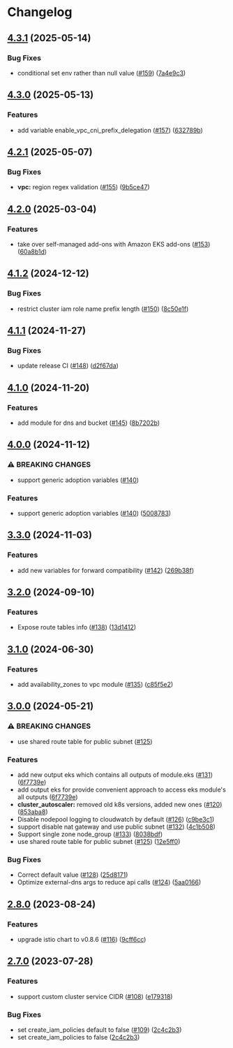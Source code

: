 # Changelog

## [4.3.1](https://github.com/streamnative/terraform-aws-cloud/compare/v4.3.0...v4.3.1) (2025-05-14)


### Bug Fixes

* conditional set env rather than null value ([#159](https://github.com/streamnative/terraform-aws-cloud/issues/159)) ([7a4e9c3](https://github.com/streamnative/terraform-aws-cloud/commit/7a4e9c326a266289b30f2fbfd4005cb938fd84a5))

## [4.3.0](https://github.com/streamnative/terraform-aws-cloud/compare/v4.2.1...v4.3.0) (2025-05-13)


### Features

* add variable enable_vpc_cni_prefix_delegation ([#157](https://github.com/streamnative/terraform-aws-cloud/issues/157)) ([632789b](https://github.com/streamnative/terraform-aws-cloud/commit/632789bf9edd7a584d08c748e268463b78baa902))

## [4.2.1](https://github.com/streamnative/terraform-aws-cloud/compare/v4.2.0...v4.2.1) (2025-05-07)


### Bug Fixes

* **vpc:** region regex validation ([#155](https://github.com/streamnative/terraform-aws-cloud/issues/155)) ([9b5ce47](https://github.com/streamnative/terraform-aws-cloud/commit/9b5ce47e533642fa282554910384fab7af2665de))

## [4.2.0](https://github.com/streamnative/terraform-aws-cloud/compare/v4.1.2...v4.2.0) (2025-03-04)


### Features

* take over self-managed add-ons with Amazon EKS add-ons ([#153](https://github.com/streamnative/terraform-aws-cloud/issues/153)) ([60a8b1d](https://github.com/streamnative/terraform-aws-cloud/commit/60a8b1d0a83d03addb664477a6b32c353187d3c9))

## [4.1.2](https://github.com/streamnative/terraform-aws-cloud/compare/v4.1.1...v4.1.2) (2024-12-12)


### Bug Fixes

* restrict cluster iam role name prefix length ([#150](https://github.com/streamnative/terraform-aws-cloud/issues/150)) ([8c50e1f](https://github.com/streamnative/terraform-aws-cloud/commit/8c50e1fb9f4e971c924549db4226e1c106e81c27))

## [4.1.1](https://github.com/streamnative/terraform-aws-cloud/compare/v4.1.0...v4.1.1) (2024-11-27)


### Bug Fixes

* update release CI ([#148](https://github.com/streamnative/terraform-aws-cloud/issues/148)) ([d2f67da](https://github.com/streamnative/terraform-aws-cloud/commit/d2f67da974035398a8cc6a00ad2c3e4f552cbad9))

## [4.1.0](https://github.com/streamnative/terraform-aws-cloud/compare/v4.0.0...v4.1.0) (2024-11-20)


### Features

* add module for dns and bucket ([#145](https://github.com/streamnative/terraform-aws-cloud/issues/145)) ([8b7202b](https://github.com/streamnative/terraform-aws-cloud/commit/8b7202b17bb7abe4e0f84e7785efbe1fa4c42635))

## [4.0.0](https://github.com/streamnative/terraform-aws-cloud/compare/v3.3.0...v4.0.0) (2024-11-12)


### ⚠ BREAKING CHANGES

* support generic adoption variables ([#140](https://github.com/streamnative/terraform-aws-cloud/issues/140))

### Features

* support generic adoption variables ([#140](https://github.com/streamnative/terraform-aws-cloud/issues/140)) ([5008783](https://github.com/streamnative/terraform-aws-cloud/commit/5008783e9a3d856d9e16309c73aa5930479389f0))

## [3.3.0](https://github.com/streamnative/terraform-aws-cloud/compare/v3.2.0...v3.3.0) (2024-11-03)


### Features

* add new variables for forward compatibility ([#142](https://github.com/streamnative/terraform-aws-cloud/issues/142)) ([269b38f](https://github.com/streamnative/terraform-aws-cloud/commit/269b38fbc31e9464921ddf046629fb4ccaee7c4c))

## [3.2.0](https://github.com/streamnative/terraform-aws-cloud/compare/v3.1.0...v3.2.0) (2024-09-10)


### Features

* Expose route tables info ([#138](https://github.com/streamnative/terraform-aws-cloud/issues/138)) ([13d1412](https://github.com/streamnative/terraform-aws-cloud/commit/13d141209539f4ef25eae9f87284eba0c0397170))

## [3.1.0](https://github.com/streamnative/terraform-aws-cloud/compare/v3.0.0...v3.1.0) (2024-06-30)


### Features

* add availability_zones to vpc module ([#135](https://github.com/streamnative/terraform-aws-cloud/issues/135)) ([c85f5e2](https://github.com/streamnative/terraform-aws-cloud/commit/c85f5e2b737d12543262b6502ac01576879d6113))

## [3.0.0](https://github.com/streamnative/terraform-aws-cloud/compare/v2.8.0...v3.0.0) (2024-05-21)


### ⚠ BREAKING CHANGES

* use shared route table for public subnet ([#125](https://github.com/streamnative/terraform-aws-cloud/issues/125))

### Features

* add new output eks which contains all outputs of module.eks ([#131](https://github.com/streamnative/terraform-aws-cloud/issues/131)) ([6f7739e](https://github.com/streamnative/terraform-aws-cloud/commit/6f7739eb8d41f6dfb971cc2eee6f7c9713977432))
* add output eks for provide convenient approach to access eks module's all outputs ([6f7739e](https://github.com/streamnative/terraform-aws-cloud/commit/6f7739eb8d41f6dfb971cc2eee6f7c9713977432))
* **cluster_autoscaler:** removed old k8s versions, added new ones ([#120](https://github.com/streamnative/terraform-aws-cloud/issues/120)) ([853aba8](https://github.com/streamnative/terraform-aws-cloud/commit/853aba86bd144b3462947f02ce83513569cd67af))
* Disable nodepool logging to cloudwatch by default ([#126](https://github.com/streamnative/terraform-aws-cloud/issues/126)) ([c9be3c1](https://github.com/streamnative/terraform-aws-cloud/commit/c9be3c188be0ab67927c799b52c1d88e6f3bb1e6))
* support disable nat gateway and use public subnet ([#132](https://github.com/streamnative/terraform-aws-cloud/issues/132)) ([4c1b508](https://github.com/streamnative/terraform-aws-cloud/commit/4c1b508055a51ab9a8df3efd92785a6ac9c95736))
* Support single zone node_group ([#133](https://github.com/streamnative/terraform-aws-cloud/issues/133)) ([8038bdf](https://github.com/streamnative/terraform-aws-cloud/commit/8038bdf08874221ac2778253148a97bd0c04aa8c))
* use shared route table for public subnet ([#125](https://github.com/streamnative/terraform-aws-cloud/issues/125)) ([12e5ff0](https://github.com/streamnative/terraform-aws-cloud/commit/12e5ff074f4dfb03d8804ccfdc6adbaa55198400))


### Bug Fixes

* Correct default value ([#128](https://github.com/streamnative/terraform-aws-cloud/issues/128)) ([25d8171](https://github.com/streamnative/terraform-aws-cloud/commit/25d8171ff57a4bb83d697c718289b12cb3030b6a))
* Optimize external-dns args to reduce api calls ([#124](https://github.com/streamnative/terraform-aws-cloud/issues/124)) ([5aa0166](https://github.com/streamnative/terraform-aws-cloud/commit/5aa01668a2735698d7ede1e31354e11529fe0710))

## [2.8.0](https://github.com/streamnative/terraform-aws-cloud/compare/v2.7.0...v2.8.0) (2023-08-24)


### Features

* upgrade istio chart to v0.8.6 ([#116](https://github.com/streamnative/terraform-aws-cloud/issues/116)) ([9cff6cc](https://github.com/streamnative/terraform-aws-cloud/commit/9cff6ccc5e5af0d9bb4814eb9fbe2d1e7bf02ece))

## [2.7.0](https://github.com/streamnative/terraform-aws-cloud/compare/v2.6.0...v2.7.0) (2023-07-28)


### Features

* support custom cluster service CIDR ([#108](https://github.com/streamnative/terraform-aws-cloud/issues/108)) ([e179318](https://github.com/streamnative/terraform-aws-cloud/commit/e17931884a4b1d6795621f8b9a61d3b4e79bef2f))


### Bug Fixes

* set create_iam_policies default to false ([#109](https://github.com/streamnative/terraform-aws-cloud/issues/109)) ([2c4c2b3](https://github.com/streamnative/terraform-aws-cloud/commit/2c4c2b3842b16e884f1bb41b8b66aec0addc6812))
* set create_iam_policies to false ([2c4c2b3](https://github.com/streamnative/terraform-aws-cloud/commit/2c4c2b3842b16e884f1bb41b8b66aec0addc6812))
